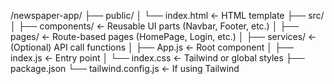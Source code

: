 /newspaper-app/
├── public/
│   └── index.html          ← HTML template
├── src/
│   ├── components/         ← Reusable UI parts (Navbar, Footer, etc.)
│   ├── pages/              ← Route-based pages (HomePage, Login, etc.)
│   ├── services/           ← (Optional) API call functions
│   ├── App.js              ← Root component
│   ├── index.js            ← Entry point
│   └── index.css           ← Tailwind or global styles
├── package.json
└── tailwind.config.js      ← If using Tailwind

